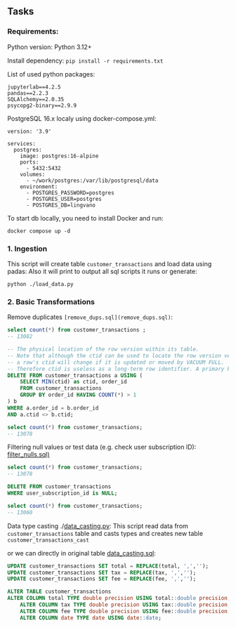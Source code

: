 ## Tasks

### Requirements:

Python version: Python 3.12+

Install dependency:
`pip install -r requirements.txt`

List of used python packages:
```
jupyterlab==4.2.5
pandas==2.2.3
SQLAlchemy==2.0.35
psycopg2-binary==2.9.9
```

PostgreSQL 16.x localy using docker-compose.yml:
```
version: '3.9'

services:
  postgres:
    image: postgres:16-alpine
    ports:
      - 5432:5432
    volumes:
      - ~/work/postgres:/var/lib/postgresql/data
    environment:
      - POSTGRES_PASSWORD=postgres
      - POSTGRES_USER=postgres
      - POSTGRES_DB=lingvano
```

To start db locally, you need to install Docker and run:
```
docker compose up -d
```

### 1. Ingestion

This script will create table `customer_transactions` and load data using padas:
Also it will print to output all sql scripts it runs or generate:
```
python ./load_data.py
```

### 2. Basic Transformations

Remove duplicates `[remove_dups.sql](remove_dups.sql)`:
```sql
select count(*) from customer_transactions ;
-- 13082

-- The physical location of the row version within its table. 
-- Note that although the ctid can be used to locate the row version very quickly, 
-- a row's ctid will change if it is updated or moved by VACUUM FULL. 
-- Therefore ctid is useless as a long-term row identifier. A primary key should be used to identify logical rows.
DELETE FROM customer_transactions a USING (
    SELECT MIN(ctid) as ctid, order_id
    FROM customer_transactions
    GROUP BY order_id HAVING COUNT(*) > 1
) b
WHERE a.order_id = b.order_id
AND a.ctid <> b.ctid;

select count(*) from customer_transactions;
-- 13078
```

Filtering null values or test data (e.g. check user subscription ID): [filter_nulls.sql)](filter_nulls.sql)
```sql
select count(*) from customer_transactions;
-- 13078

DELETE FROM customer_transactions
WHERE user_subscription_id is NULL;

select count(*) from customer_transactions;
-- 13060
```

Data type casting ./[data_casting.py](data_casting.py):
This script read data from `customer_transactions` table and casts types and creates new table
`customer_transactions_cast`

or we can directly in original table [data_casting.sql](data_casting.sql):
```sql
UPDATE customer_transactions SET total = REPLACE(total, ',','');
UPDATE customer_transactions SET tax = REPLACE(tax, ',','');
UPDATE customer_transactions SET fee = REPLACE(fee, ',','');

ALTER TABLE customer_transactions
ALTER COLUMN total TYPE double precision USING total::double precision,
    ALTER COLUMN tax TYPE double precision USING tax::double precision,
    ALTER COLUMN fee TYPE double precision USING fee::double precision,
    ALTER COLUMN date TYPE date USING date::date;
```